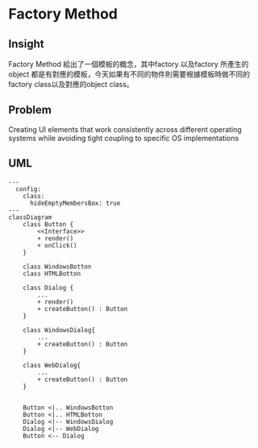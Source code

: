 # Factory Method

## Insight

Factory Method 給出了一個模板的概念，其中factory 以及factory 所產生的 object 都是有對應的模板，今天如果有不同的物件則需要根據模板時做不同的factory class以及對應的object class。 

## Problem

Creating UI elements that work consistently across different operating systems while avoiding tight coupling to specific OS implementations

## UML

```mermaid
---
  config:
    class:
      hideEmptyMembersBox: true
---
classDiagram
    class Button {
        <<Interface>>
        + render()
        + onClick()
    }

    class WindowsBotton
    class HTMLBotton

    class Dialog {
        ...
        + render()
        + createButton() : Button
    }

    class WindowsDialog{
        ...
        + createButton() : Button
    }

    class WebDialog{
        ...
        + createButton() : Button
    }

    
    Button <|.. WindowsBotton
    Button <|.. HTMLBotton
    Dialog <|-- WindowsDialog
    Dialog <|-- WebDialog
    Button <-- Dialog
```